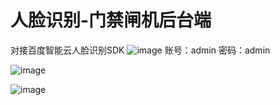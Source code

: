 # 人脸识别-门禁闸机后台端
对接百度智能云人脸识别SDK
![image](https://github.com/superyeda/Face_recognition_gate_system/assets/99738781/2cdbed51-36a5-40a2-9578-4927e2106b3e)
账号：admin
密码：admin

![image](https://github.com/superyeda/Face_recognition_gate_system/assets/99738781/c67b2fe4-3862-4cd3-a96c-8faa106c478f)

![image](https://github.com/superyeda/Face_recognition_gate_system/assets/99738781/bab2789d-f302-4292-ac23-b0d4544b4704)
